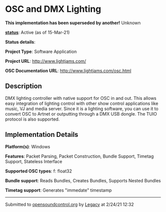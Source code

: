 # OSC and DMX Lighting

**This implementation has been superseded by another!**
Unknown

**[status](https://ccrma.stanford.edu/~matt/OSC/implementation-status.html)**: Active (as of 15-Mar-21)

**Status details**: 


**Project Type**: Software Application

**Project URL**: <http://www.lightjams.com/>

**OSC Documentation URL**: <http://www.lightjams.com/osc.html>

## Description

DMX lighting controller with native support for OSC in and out. This allows easy integration of lighting control with other show control applications like music, VJ and media server. Since it is a lighting software, you can use it to convert OSC to Artnet or outputting through a DMX USB dongle. The TUIO protocol is also supported.

## Implementation Details

**Platform(s)**: Windows

**Features**: Packet Parsing, Packet Construction, Bundle Support, Timetag Support, Stateless Interface

**Supported OSC types**: f: float32

**Bundle support**: Reads Bundles, Creates Bundles, Supports Nested Bundles

**Timetag support**: Generates "immedate" timestamp

---
Submitted to [opensoundcontrol.org](https://opensoundcontrol.org) by [Legacy](https://web.archive.org) at 2/24/21 12:32
